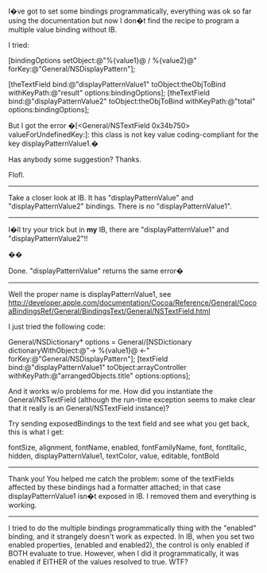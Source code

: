  I�ve got to set some bindings programmatically, everything was ok so far using the documentation but now I don�t find the recipe to program a multiple value binding without IB.

I tried:
    
[bindingOptions setObject:@"%{value1}@ / %{value2}@" forKey:@"General/NSDisplayPattern"];

[theTextField bind:@"displayPatternValue1" toObject:theObjToBind
    withKeyPath:@"result" options:bindingOptions];
[theTextField bind:@"displayPatternValue2" toObject:theObjToBind
    withKeyPath:@"total" options:bindingOptions];


But I got the error �[<General/NSTextField 0x34b750> valueForUndefinedKey:]: this class is not key value coding-compliant for the key displayPatternValue1.�

Has anybody some suggestion? Thanks.

Flofl.

----

Take a closer look at IB. It has "displayPatternValue" and "displayPatternValue2" bindings. There is no "displayPatternValue1".

----

I�ll try your trick but in **my** IB, there are  "displayPatternValue1" and "displayPatternValue2"!!

��

Done. "displayPatternValue" returns the same error�

----

Well the proper name is     displayPatternValue1, see http://developer.apple.com/documentation/Cocoa/Reference/General/CocoaBindingsRef/General/BindingsText/General/NSTextField.html

I just tried the following code:
    
General/NSDictionary* options = General/[NSDictionary dictionaryWithObject:@"-> %{value1}@ <-" forKey:@"General/NSDisplayPattern"];
[textField bind:@"displayPatternValue1" toObject:arrayController withKeyPath:@"arrangedObjects.title" options:options];


And it works w/o problems for me. How did you instantiate the General/NSTextField (although the run-time exception seems to make clear that it really is an General/NSTextField instance)?

Try sending     exposedBindings to the text field and see what you get back, this is what I get:
    
fontSize, 
alignment, 
fontName, 
enabled, 
fontFamilyName, 
font, 
fontItalic, 
hidden, 
displayPatternValue1, 
textColor, 
value, 
editable, 
fontBold


----
Thank you!
You helped me catch the problem: some of the textFields affected by these bindings had a formatter attached; in that case displayPatternValue1 isn�t exposed in IB. I removed them and everything is working.

----

I tried to do the multiple bindings programmatically thing with the "enabled" binding, and it strangely doesn't work as expected.  In IB, when you set two enabled properties, (enabled and enabled2), the control is only enabled if BOTH evaluate to true.  However, when I did it programmatically, it was enabled if EITHER of the values resolved to true.  WTF?